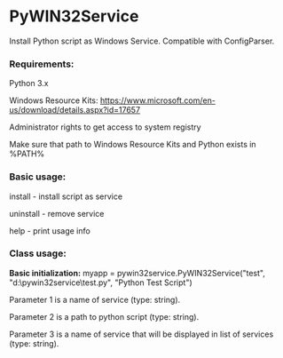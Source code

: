 # PyWIN32Service
Install Python script as Windows Service. Compatible with ConfigParser.

### Requirements:
Python 3.x

Windows Resource Kits: https://www.microsoft.com/en-us/download/details.aspx?id=17657

Administrator rights to get access to system registry

Make sure that path to Windows Resource Kits and Python exists in %PATH%

### Basic usage:
install - install script as service

uninstall - remove service

help - print usage info

### Class usage:
**Basic initialization:** myapp = pywin32service.PyWIN32Service("test", "d:\\pywin32service\\test.py", "Python Test Script")

Parameter 1 is a name of service (type: string).

Parameter 2 is a path to python script (type: string).

Parameter 3 is a name of service that will be displayed in list of services (type: string).
